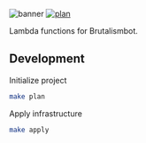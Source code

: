 ![banner](https://brutalismbot.com/banner.png)
[![plan](https://img.shields.io/github/workflow/status/beachplum-io/functions/plan?logo=github&style=flat-square)](https://github.com/beachplum-io/functions/actions)

Lambda functions for Brutalismbot.

## Development

Initialize project

```bash
make plan
```

Apply infrastructure

```bash
make apply
```
